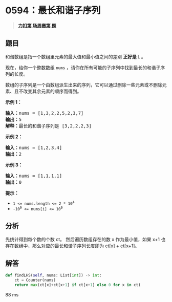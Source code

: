 # 0594：最长和谐子序列


> <u>**[力扣第  场周赛第  题](https://leetcode.cn/problems/longest-harmonious-subsequence/)**</u>

## 题目

<p>和谐数组是指一个数组里元素的最大值和最小值之间的差别 <strong>正好是 <code>1</code></strong> 。</p>

<p>现在，给你一个整数数组 <code>nums</code> ，请你在所有可能的子序列中找到最长的和谐子序列的长度。</p>

<p>数组的子序列是一个由数组派生出来的序列，它可以通过删除一些元素或不删除元素、且不改变其余元素的顺序而得到。</p>



<p><strong>示例 1：</strong></p>

<pre>
<strong>输入：</strong>nums = [1,3,2,2,5,2,3,7]
<strong>输出：</strong>5
<strong>解释：</strong>最长的和谐子序列是 [3,2,2,2,3]
</pre>

<p><strong>示例 2：</strong></p>

<pre>
<strong>输入：</strong>nums = [1,2,3,4]
<strong>输出：</strong>2
</pre>

<p><strong>示例 3：</strong></p>

<pre>
<strong>输入：</strong>nums = [1,1,1,1]
<strong>输出：</strong>0
</pre>



<p><strong>提示：</strong></p>

<ul>
<li><code>1 <= nums.length <= 2 * 10<sup>4</sup></code></li>
<li><code>-10<sup>9</sup> <= nums[i] <= 10<sup>9</sup></code></li>
</ul>


## 分析

先统计得到每个数的个数 ct。
然后遍历数组存在的数 x 作为最小值，如果 x+1 也存在数组中，那么对应的最长和谐子序列长度即为 ct[x] + ct[x+1]。
	

## 解答

```python
def findLHS(self, nums: List[int]) -> int:
	ct = Counter(nums)
	return max(ct[x]+ct[x+1] if ct[x+1] else 0 for x in ct)
```
88 ms

